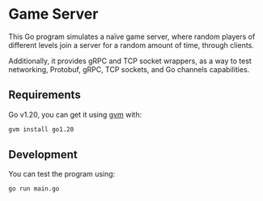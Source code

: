 # Game Server

This Go program simulates a naïve game server, where random players of different levels join a server for a random amount of time, through clients.

Additionally, it provides gRPC and TCP socket wrappers, as a way to test networking, Protobuf, gRPC, TCP sockets, and Go channels capabilities.

## Requirements

Go v1.20, you can get it using [gvm](https://github.com/moovweb/gvm) with:

```bash
gvm install go1.20
```

## Development

You can test the program using:

```bash
go run main.go
```
